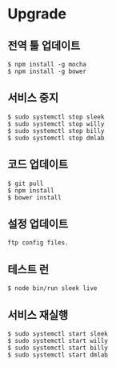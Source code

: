 # Upgrade

## 전역 툴 업데이트

    $ npm install -g mocha
    $ npm install -g bower

## 서비스 중지

    $ sudo systemctl stop sleek
    $ sudo systemctl stop willy
    $ sudo systemctl stop billy
    $ sudo systemctl stop dmlab

## 코드 업데이트

    $ git pull
    $ npm install
    $ bower install

## 설정 업데이트

    ftp config files.

## 테스트 런

    $ node bin/run sleek live

## 서비스 재실행

    $ sudo systemctl start sleek
    $ sudo systemctl start willy
    $ sudo systemctl start billy
    $ sudo systemctl start dmlab

